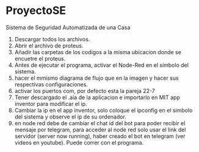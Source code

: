 # ProyectoSE
Sistema de Seguridad Automatizada de una Casa
1. Descargar todos los archivos.
2. Abrir el archivo de proteus.
3. Añadir las carpetas de los codigos a la misma ubicacion donde se encuetre el proteus.
4. Antes de ejecutar el programa, activar el Node-Red en el símbolo del sistema.
5. hacer el mmismo diagrama de flujo que en la imagen y hacer sus respectivas configuraciones.
6. activar los puertos com, por defecto esta la pareja 22-7
7. Tener descargado el .aia de la aplicacion e importarlo en MIT app inventor para modificar el ip.
8. Cambiar la ip en el app inventor, solo coloque el ipconfig en el simbolo del sistema y observe el ip de su ordenador.
9. en node red debe de cambiar el chat id del bot para poder recibir el mensaje por telegram, para acceder al node red solo usar el link del servidor (server now running), haber creado el bot en telegram (ver videos en youtube). 
Puede correr con el programa.
